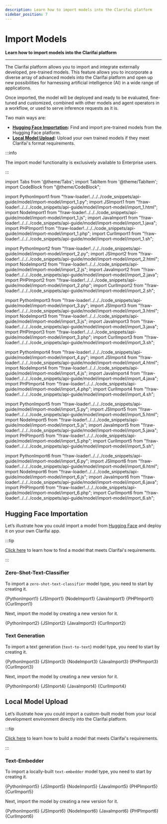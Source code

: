 ```yaml
---
description: Learn how to import models into the Clarifai platform
sidebar_position: 7
---
```


# Import Models

**Learn how to import models into the Clarifai platform**
<hr />

The Clarifai platform allows you to import and integrate externally developed, pre-trained models. This feature allows you to incorporate a diverse array of advanced models into the Clarifai platform and open up new possibilities for harnessing artificial intelligence (AI) in a wide range of applications.

Once imported, the model will be deployed and ready to be evaluated, fine-tuned and customized, combined with other models and agent operators in a workflow, or used to serve inference requests as it is.

Two main ways are:

- **[Hugging Face Importation](https://docs.clarifai.com/portal-guide/model/hf-model-importer):** Find and import pre-trained models from the Hugging Face platform.
- **[Local Model Upload](https://docs.clarifai.com/portal-guide/model/local-model-upload):** Upload your own trained models if they meet Clarifai's format requirements.

:::info

The import model functionality is exclusively available to Enterprise users.

:::

import Tabs from '@theme/Tabs';
import TabItem from '@theme/TabItem';
import CodeBlock from "@theme/CodeBlock";

import PythonImport1 from "!!raw-loader!../../../code_snippets/api-guide/model/import-model/import_1.py";
import JSImport1 from "!!raw-loader!../../../code_snippets/api-guide/model/import-model/import_1.html";
import NodeImport1 from "!!raw-loader!../../../code_snippets/api-guide/model/import-model/import_1.js";
import JavaImport1 from "!!raw-loader!../../../code_snippets/api-guide/model/import-model/import_1.java";
import PHPImport1 from "!!raw-loader!../../../code_snippets/api-guide/model/import-model/import_1.php";
import CurlImport1 from "!!raw-loader!../../../code_snippets/api-guide/model/import-model/import_1.sh";

import PythonImport2 from "!!raw-loader!../../../code_snippets/api-guide/model/import-model/import_2.py";
import JSImport2 from "!!raw-loader!../../../code_snippets/api-guide/model/import-model/import_2.html";
import NodeImport2 from "!!raw-loader!../../../code_snippets/api-guide/model/import-model/import_2.js";
import JavaImport2 from "!!raw-loader!../../../code_snippets/api-guide/model/import-model/import_2.java";
import PHPImport2 from "!!raw-loader!../../../code_snippets/api-guide/model/import-model/import_2.php";
import CurlImport2 from "!!raw-loader!../../../code_snippets/api-guide/model/import-model/import_2.sh";

import PythonImport3 from "!!raw-loader!../../../code_snippets/api-guide/model/import-model/import_3.py";
import JSImport3 from "!!raw-loader!../../../code_snippets/api-guide/model/import-model/import_3.html";
import NodeImport3 from "!!raw-loader!../../../code_snippets/api-guide/model/import-model/import_3.js";
import JavaImport3 from "!!raw-loader!../../../code_snippets/api-guide/model/import-model/import_3.java";
import PHPImport3 from "!!raw-loader!../../../code_snippets/api-guide/model/import-model/import_3.php";
import CurlImport3 from "!!raw-loader!../../../code_snippets/api-guide/model/import-model/import_3.sh";

import PythonImport4 from "!!raw-loader!../../../code_snippets/api-guide/model/import-model/import_4.py";
import JSImport4 from "!!raw-loader!../../../code_snippets/api-guide/model/import-model/import_4.html";
import NodeImport4 from "!!raw-loader!../../../code_snippets/api-guide/model/import-model/import_4.js";
import JavaImport4 from "!!raw-loader!../../../code_snippets/api-guide/model/import-model/import_4.java";
import PHPImport4 from "!!raw-loader!../../../code_snippets/api-guide/model/import-model/import_4.php";
import CurlImport4 from "!!raw-loader!../../../code_snippets/api-guide/model/import-model/import_4.sh";

import PythonImport5 from "!!raw-loader!../../../code_snippets/api-guide/model/import-model/import_5.py";
import JSImport5 from "!!raw-loader!../../../code_snippets/api-guide/model/import-model/import_5.html";
import NodeImport5 from "!!raw-loader!../../../code_snippets/api-guide/model/import-model/import_5.js";
import JavaImport5 from "!!raw-loader!../../../code_snippets/api-guide/model/import-model/import_5.java";
import PHPImport5 from "!!raw-loader!../../../code_snippets/api-guide/model/import-model/import_5.php";
import CurlImport5 from "!!raw-loader!../../../code_snippets/api-guide/model/import-model/import_5.sh";

import PythonImport6 from "!!raw-loader!../../../code_snippets/api-guide/model/import-model/import_6.py";
import JSImport6 from "!!raw-loader!../../../code_snippets/api-guide/model/import-model/import_6.html";
import NodeImport6 from "!!raw-loader!../../../code_snippets/api-guide/model/import-model/import_6.js";
import JavaImport6 from "!!raw-loader!../../../code_snippets/api-guide/model/import-model/import_6.java";
import PHPImport6 from "!!raw-loader!../../../code_snippets/api-guide/model/import-model/import_6.php";
import CurlImport6 from "!!raw-loader!../../../code_snippets/api-guide/model/import-model/import_6.sh";

## Hugging Face Importation

Let’s illustrate how you could import a model from [Hugging Face](https://huggingface.co/models) and deploy it on your own Clarifai app. 

:::tip

[Click here](https://docs.clarifai.com/portal-guide/model/hf-model-importer#step-1-find-a-model-on-hugging-face) to learn how to find a model that meets Clarifai's requirements. 

:::

### Zero-Shot-Text-Classifier

To import a `zero-shot-text-classifier` model type, you need to start by creating it. 

<Tabs>

<TabItem value="python" label="Python">
    <CodeBlock className="language-python">{PythonImport1}</CodeBlock>
</TabItem>

<TabItem value="js_rest" label="JavaScript (REST)">
    <CodeBlock className="language-javascript">{JSImport1}</CodeBlock>
</TabItem>

<TabItem value="nodejs" label="NodeJS">
    <CodeBlock className="language-javascript">{NodeImport1}</CodeBlock>
</TabItem>

<TabItem value="java" label="Java">
    <CodeBlock className="language-java">{JavaImport1}</CodeBlock>
</TabItem>

<TabItem value="php" label="PHP">
    <CodeBlock className="language-php">{PHPImport1}</CodeBlock>
</TabItem>

<TabItem value="curl" label="cURL">
    <CodeBlock className="language-bash">{CurlImport1}</CodeBlock>
</TabItem>

</Tabs>

Next, import the model by creating a new version for it. 

<Tabs>

<TabItem value="python" label="Python">
    <CodeBlock className="language-python">{PythonImport2}</CodeBlock>
</TabItem>

<TabItem value="js_rest" label="JavaScript (REST)">
    <CodeBlock className="language-javascript">{JSImport2}</CodeBlock>
</TabItem>

<!--
<TabItem value="nodejs" label="NodeJS">
    <CodeBlock className="language-javascript">{NodeImport2}</CodeBlock>
</TabItem>
-->

<TabItem value="java" label="Java">
    <CodeBlock className="language-java">{JavaImport2}</CodeBlock>
</TabItem>

<!--
<TabItem value="php" label="PHP">
    <CodeBlock className="language-php">{PHPImport2}</CodeBlock>
</TabItem>
-->

<TabItem value="curl" label="cURL">
    <CodeBlock className="language-bash">{CurlImport2}</CodeBlock>
</TabItem>

</Tabs>

### Text Generation

To import a text generation (`text-to-text`) model type, you need to start by creating it. 

<Tabs>

<TabItem value="python" label="Python">
    <CodeBlock className="language-python">{PythonImport3}</CodeBlock>
</TabItem>

<TabItem value="js_rest" label="JavaScript (REST)">
    <CodeBlock className="language-javascript">{JSImport3}</CodeBlock>
</TabItem>

<TabItem value="nodejs" label="NodeJS">
    <CodeBlock className="language-javascript">{NodeImport3}</CodeBlock>
</TabItem>

<TabItem value="java" label="Java">
    <CodeBlock className="language-java">{JavaImport3}</CodeBlock>
</TabItem>

<TabItem value="php" label="PHP">
    <CodeBlock className="language-php">{PHPImport3}</CodeBlock>
</TabItem>

<TabItem value="curl" label="cURL">
    <CodeBlock className="language-bash">{CurlImport3}</CodeBlock>
</TabItem>

</Tabs>

Next, import the model by creating a new version for it. 

<Tabs>

<TabItem value="python" label="Python">
    <CodeBlock className="language-python">{PythonImport4}</CodeBlock>
</TabItem>

<TabItem value="js_rest" label="JavaScript (REST)">
    <CodeBlock className="language-javascript">{JSImport4}</CodeBlock>
</TabItem>

<!--
<TabItem value="nodejs" label="NodeJS">
    <CodeBlock className="language-javascript">{NodeImport4}</CodeBlock>
</TabItem>
-->

<TabItem value="java" label="Java">
    <CodeBlock className="language-java">{JavaImport4}</CodeBlock>
</TabItem>

<!--
<TabItem value="php" label="PHP">
    <CodeBlock className="language-php">{PHPImport4}</CodeBlock>
</TabItem>
-->

<TabItem value="curl" label="cURL">
    <CodeBlock className="language-bash">{CurlImport4}</CodeBlock>
</TabItem>

</Tabs>

## Local Model Upload

Let’s illustrate how you could import a custom-built model from your local development environment directly into the Clarifai platform. 

:::tip

[Click here](https://github.com/Clarifai/clarifai-python/tree/master/clarifai/models/model_serving) to learn how to build a model that meets Clarifai's requirements.

:::

### Text-Embedder

To import a locally-built `text-embedder` model type, you need to start by creating it. 

<Tabs>

<TabItem value="python" label="Python">
    <CodeBlock className="language-python">{PythonImport5}</CodeBlock>
</TabItem>

<TabItem value="js_rest" label="JavaScript (REST)">
    <CodeBlock className="language-javascript">{JSImport5}</CodeBlock>
</TabItem>

<TabItem value="nodejs" label="NodeJS">
    <CodeBlock className="language-javascript">{NodeImport5}</CodeBlock>
</TabItem>

<TabItem value="java" label="Java">
    <CodeBlock className="language-java">{JavaImport5}</CodeBlock>
</TabItem>

<TabItem value="php" label="PHP">
    <CodeBlock className="language-php">{PHPImport5}</CodeBlock>
</TabItem>

<TabItem value="curl" label="cURL">
    <CodeBlock className="language-bash">{CurlImport5}</CodeBlock>
</TabItem>

</Tabs>

Next, import the model by creating a new version for it. 

<Tabs>

<TabItem value="python" label="Python">
    <CodeBlock className="language-python">{PythonImport6}</CodeBlock>
</TabItem>

<TabItem value="js_rest" label="JavaScript (REST)">
    <CodeBlock className="language-javascript">{JSImport6}</CodeBlock>
</TabItem>

<TabItem value="nodejs" label="NodeJS">
    <CodeBlock className="language-javascript">{NodeImport6}</CodeBlock>
</TabItem>

<TabItem value="java" label="Java">
    <CodeBlock className="language-java">{JavaImport6}</CodeBlock>
</TabItem>

<TabItem value="php" label="PHP">
    <CodeBlock className="language-php">{PHPImport6}</CodeBlock>
</TabItem>

<TabItem value="curl" label="cURL">
    <CodeBlock className="language-bash">{CurlImport6}</CodeBlock>
</TabItem>

</Tabs>